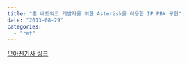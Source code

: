 ```yaml
---
title: "홈 네트워크 개발자를 위한 Asterisk를 이용한 IP PBX 구현"
date: "2013-08-29"
categories: 
  - "ref"
---
```


[모아진기사 링크](http://olv.moazine.com/search2/?a_id=lMEg44xFfP82sg68G22YzF24&SearchText=Pri&s_id=3&pg=1&s_width=0&s_height=0&s_activity=True&s_view=R)
